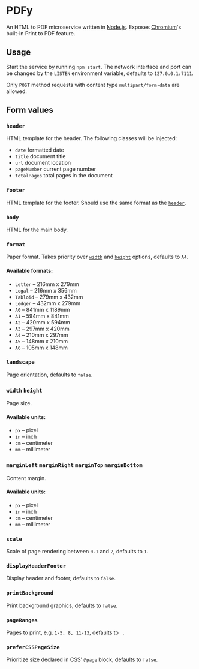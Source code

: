 # PDFy

An HTML to PDF microservice written in [Node.js](https://nodejs.org/en/). Exposes [Chromium](https://www.chromium.org/Home)'s built-in Print to PDF feature.

## Usage

Start the service by running `npm start`. The network interface and port can be changed by the `LISTEN` environment variable, defaults to `127.0.0.1:7111`.

Only `POST` method requests with content type `multipart/form-data` are allowed.

## Form values

### `header`

HTML template for the header. The following classes will be injected:
* `date` formatted date
* `title` document title
* `url` document location
* `pageNumber` current page number
* `totalPages` total pages in the document

### `footer`

HTML template for the footer. Should use the same format as the [`header`](#header).

### `body`

HTML for the main body.

### `format`

Paper format. Takes priority over [`width`](#width%20height) and [`height`](#width%20height) options, defaults to `A4`.

#### Available formats:

* `Letter` – 216mm x 279mm
* `Legal` – 216mm x 356mm
* `Tabloid` – 279mm x 432mm
* `Ledger` – 432mm x 279mm
* `A0` – 841mm x 1189mm
* `A1` – 594mm x 841mm
* `A2` – 420mm x 594mm
* `A3` – 297mm x 420mm
* `A4` – 210mm x 297mm
* `A5` – 148mm x 210mm
* `A6` – 105mm x 148mm

### `landscape`

Page orientation, defaults to `false`.

### `width` `height`

Page size.

#### Available units:

* `px` – pixel
* `in` – inch
* `cm` – centimeter
* `mm` – millimeter

### `marginLeft` `marginRight` `marginTop` `marginBottom`

Content margin.

#### Available units:

* `px` – pixel
* `in` – inch
* `cm` – centimeter
* `mm` – millimeter

### `scale`

Scale of page rendering between `0.1` and `2`, defaults to `1`.

### `displayHeaderFooter`

Display header and footer, defaults to `false`.

### `printBackground`

Print background graphics, defaults to `false`.

### `pageRanges`

Pages to print, e.g. `1-5, 8, 11-13`, defaults to ` `.

### `preferCSSPageSize`

Prioritize size declared in CSS' `@page` block, defaults to `false`.

